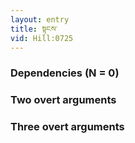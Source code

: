 ```yaml
---
layout: entry
title: སྟངས་
vid: Hill:0725
---
```

### Dependencies (N = 0)


### Two overt arguments


### Three overt arguments
